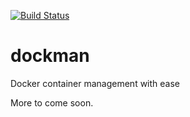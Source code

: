 [![Build Status](https://travis-ci.org/vertisfinance/dockman.svg?branch=master)](https://travis-ci.org/vertisfinance/dockman)
# dockman

Docker container management with ease

More to come soon.

